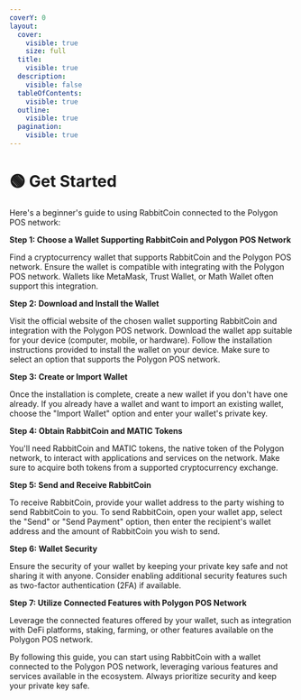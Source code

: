 ```yaml
---
coverY: 0
layout:
  cover:
    visible: true
    size: full
  title:
    visible: true
  description:
    visible: false
  tableOfContents:
    visible: true
  outline:
    visible: true
  pagination:
    visible: true
---
```


# 🟢 Get Started

Here's a beginner's guide to using RabbitCoin connected to the Polygon POS network:

**Step 1: Choose a Wallet Supporting RabbitCoin and Polygon POS Network**

Find a cryptocurrency wallet that supports RabbitCoin and the Polygon POS network. Ensure the wallet is compatible with integrating with the Polygon POS network. Wallets like MetaMask, Trust Wallet, or Math Wallet often support this integration.

**Step 2: Download and Install the Wallet**

Visit the official website of the chosen wallet supporting RabbitCoin and integration with the Polygon POS network. Download the wallet app suitable for your device (computer, mobile, or hardware). Follow the installation instructions provided to install the wallet on your device. Make sure to select an option that supports the Polygon POS network.

**Step 3: Create or Import Wallet**

Once the installation is complete, create a new wallet if you don't have one already. If you already have a wallet and want to import an existing wallet, choose the "Import Wallet" option and enter your wallet's private key.

**Step 4: Obtain RabbitCoin and MATIC Tokens**

You'll need RabbitCoin and MATIC tokens, the native token of the Polygon network, to interact with applications and services on the network. Make sure to acquire both tokens from a supported cryptocurrency exchange.

**Step 5: Send and Receive RabbitCoin**

To receive RabbitCoin, provide your wallet address to the party wishing to send RabbitCoin to you. To send RabbitCoin, open your wallet app, select the "Send" or "Send Payment" option, then enter the recipient's wallet address and the amount of RabbitCoin you wish to send.

**Step 6: Wallet Security**

Ensure the security of your wallet by keeping your private key safe and not sharing it with anyone. Consider enabling additional security features such as two-factor authentication (2FA) if available.

**Step 7: Utilize Connected Features with Polygon POS Network**

Leverage the connected features offered by your wallet, such as integration with DeFi platforms, staking, farming, or other features available on the Polygon POS network.

By following this guide, you can start using RabbitCoin with a wallet connected to the Polygon POS network, leveraging various features and services available in the ecosystem. Always prioritize security and keep your private key safe.
